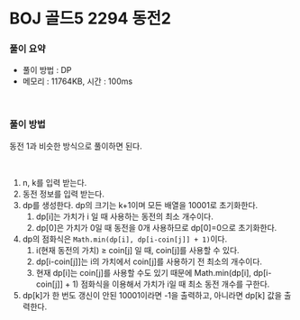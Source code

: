 # BOJ 골드5 2294 동전2

### 풀이 요약

- 풀이 방법 : DP
- 메모리 : 11764KB, 시간 : 100ms

<br>

### 풀이 방법

동전 1과 비슷한 방식으로 풀이하면 된다.

<br>

1. n, k를 입력 받는다.
2. 동전 정보를 입력 받는다.
3. dp를 생성한다. dp의 크기는 k+1이며 모든 배열을 10001로 초기화한다. 
    1. dp[i]는 가치가 i 일 때 사용하는 동전의 최소 개수이다.
    2. dp[0]은 가치가 0일 때 동전을 0개 사용하므로 dp[0]=0으로 초기화한다.
4. dp의 점화식은 `Math.min(dp[i], dp[i-coin[j]] + 1)`이다.
    1. i(현재 동전의 가치) ≥ coin[j] 일 때, coin[j]를 사용할 수 있다.
    2. dp[i-coin[j]]는 i의 가치에서 coin[j]를 사용하기 전 최소의 개수이다.
    3. 현재 dp[i]는 coin[j]를 사용할 수도 있기 때문에 Math.min(dp[i], dp[i-coin[j]] + 1) 점화식을 이용해서 가치가 i일 때 최소 동전 개수를 구한다.
5. dp[k]가 한 번도 갱신이 안된 10001이라면 -1을 출력하고, 아니라면 dp[k] 값을 출력한다.

